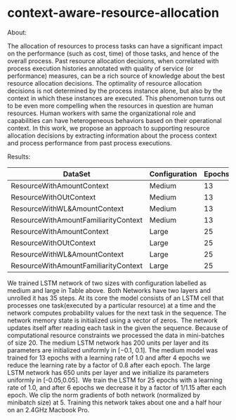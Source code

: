 # context-aware-resource-allocation


About: 

The allocation of resources to process tasks can have a significant impact on the performance (such as cost, time) of those tasks, and hence of the overall process. Past resource allocation decisions, when correlated with process execution histories annotated with quality of service (or performance) measures, can be a rich source of knowledge about the best resource allocation decisions. The optimality of resource allocation decisions is not determined by the process instance alone, but also by the context in which these instances are executed. This phenomenon turns out to be even more compelling when the resources in question are human resources. Human workers with same the organizational role and capabilities can have heterogeneous behaviors based on their operational context. In this work, we propose an approach to supporting resource allocation decisions by extracting information about the process context and process performance from past process executions. 


Results: 


| DataSet                              | Configuration | Epochs | Train   | Valid   | Test    |
| ------------------------------------ | ------------- | ------ | ------- | ------- | ------- |
| ResourceWithAmountContext            | Medium        | 13     | 74.045  | 187.323 | 191.933 |
| ResourceWithOUtContext               | Medium        | 13     | 2.050   | 2.321   | 2.518   |
| ResourceWithWL&AmountContext         | Medium        | 13     | 77.944  | 161.044 | 164.025 |
| ResourceWithAmountFamiliarityContext | Medium        | 13     | 404.591 | 498.988 | 517.228 |
| ResourceWithAmountContext            | Large         | 25     | 51.332  | 151.331 | 149.891 |
| ResourceWithOUtContext               | Large         | 25     | 2.050   | 2.271   | 2.518   |
| ResourceWithWL&AmountContext         | Large         | 25     | 48.452  | 135.032 | 137.056 |
| ResourceWithAmountFamiliarityContext | Large         | 25     | 159.232 | 372.712 | 371.158 |



We trained LSTM network of two sizes with configuration labelled as medium and large in Table above.  Both Networks have two layers and unrolled it has 35 steps. At its core the model consists of an LSTM cell that processes one task(executed by a particular resource) at a time and the network computes probability values for the next task in the sequence. The network memory state is initialized using a vector of zeros.  The network updates itself after reading each task in the given the sequence. Because of computational resource constraints we processed the data in mini-batches of size 20. The medium LSTM network has 200 units per layer and its parameters are initialized uniformly in [−0.1, 0.1]. The medium model was trained for 13 epochs with a learning rate of 1.0 and after 4 epochs we reduce the learning rate by a factor of 0.8 after each epoch. The large LSTM network has 650 units per layer and we initialize its parameters uniformly in [-0.05,0.05].  We train the LSTM for 25 epochs with a learning rate of 1.0, and after 6 epochs we decrease it by a factor of 1/1.15 after each epoch. We clip the norm gradients of both network (normalized by minibatch size) at 5. Training this network takes about one and a half hour on an 2.4GHz Macbook Pro.   
